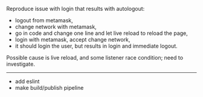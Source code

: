 Reproduce issue with login that results with autologout:
- logout from metamask,
- change network with metamask,
- go in code and change one line and let live reload to reload the page, 
- login with metamask, accept change network,
- it should login the user, but results in login and immediate logout.

Possible cause is live reload, and some listener race condition; need to investigate.

---

- add eslint
- make build/publish pipeline
